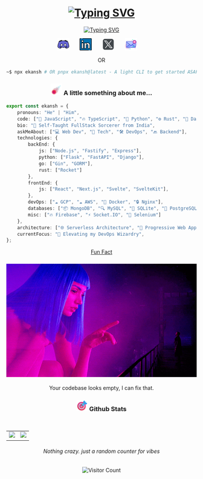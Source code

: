 <div align="center">

# [![Typing SVG](https://readme-typing-svg.demolab.com?font=Poppins&size=36&duration=3700&pause=600&color=70a5fd&center=true&vCenter=true&repeat=false&random=false&width=600&lines=Ekansh)](https://github.com/Inevitable-Design)
[![Typing SVG](https://readme-typing-svg.demolab.com?font=Poppins&size=24&duration=3700&pause=600&color=70a5fd&center=true&vCenter=true&random=false&width=600&lines=Full-stack+Web+Developer+with+Bold+Ideas+;Always+Learning!+%F0%9F%99%8C;SvelteKit+Enjoyer;btw+I+use+Arch)](https://github.com/Inevitable-Design)


<p align="center">
  <a href="https://www.discordapp.com/users/s.ekansh"><img width="32px" alt="Youtube" title="Discord" src="./static/logos/discord.png"/></a>
  &#8287;&#8287;&#8287;&#8287;&#8287;
  <a href="https://www.linkedin.com/in/ivd-ekansh/"><img width="32px" alt="LinkedIn" title="LinkedIn" src="./static/logos/linkedin.png"/></a>
  &#8287;&#8287;&#8287;&#8287;&#8287;
  <a href="https://twitter.com/ekansh_dev"><img width="32px" alt="X/Twitter" title="X" src="./static/logos/x.png"/></a>
  &#8287;&#8287;&#8287;&#8287;&#8287;
    <a href="mailto:s.ekansh2712@gmail.com"><img width="32px" alt="Mail" title="X" src="./static/logos/mail.png"/></a>
  &#8287;&#8287;&#8287;&#8287;&#8287;
</p>

OR
</div>

```bash
~$ npx ekansh # OR pnpx ekansh@latest - A light CLI to get started ASAP
```
<div align="center">
  
### <img src="./static/rocket_bio.png" width="30"> A little something about me...
</div>






```typescript
export const ekansh = {
    pronouns: "He" | "Him",
    code: ["🚀 JavaScript", "🔥 TypeScript", "🐍 Python", "⚙️ Rust", "🎯 Dart"],
    bio: "🌟 Self-Taught FullStack Sorcerer from India",
    askMeAbout: ["💻 Web Dev", "🔧 Tech", "🛠️ DevOps", "🔙 Backend"],
    technologies: {
        backEnd: {
            js: ["Node.js", "Fastify", "Express"],
            python: ["Flask", "FastAPI", "Django"],
            go: ["Gin", "GORM"],
            rust: ["Rocket"]
        },
        frontEnd: {
            js: ["React", "Next.js", "Svelte", "SvelteKit"],
        },
        devOps: ["☁️ GCP", "☁️ AWS", "🐳 Docker", "🔒 Nginx"],
        databases: ["📦 MongoDB", "🔍 MySQL", "📂 SQLite", "🐘 PostgreSQL"],
        misc: ["🔥 Firebase", "⚡ Socket.IO", "🤖 Selenium"]
    },
    architecture: ["🌐 Serverless Architecture", "🚀 Progressive Web Applications", "🌈 Single Page Applications"],
    currentFocus: "🎯 Elevating my DevOps Wizardry",
};

```

<div align="center">  
  <a href="/static/audio/morse.wav" target="_blank">Fun Fact</a>
</div>

<div align="center">
  
### <img src="./static/youLookLonelygif.gif">
Your codebase looks empty, I can fix that.

</div>

<div align="center">

### <img src="./static/bullsEye.png" width="30"> Github Stats
<br />
<table align = center>
  <tr>
<td>
    <img src="https://github-readme-streak-stats.herokuapp.com/?user=Inevitable-Design&theme=tokyonight&hide_border=true" />
</td>
<td>
    <img src="https://github-readme-stats.vercel.app/api?username=Inevitable-Design&theme=tokyonight&show_icons=true&hide_border=true&count_private=true" />
</td>
  </tr>
</table>

###### Nothing crazy. just a random counter for vibes
![Visitor Count](https://profile-counter.glitch.me/Inevitable-Design/count.svg)
</div>
